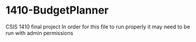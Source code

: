 # 1410-BudgetPlanner
CSIS 1410 final project In order for this file to run properly it may need to be run with admin permissions

